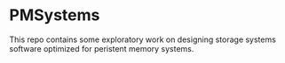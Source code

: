 # PMSystems

This repo contains some exploratory work on designing storage systems software optimized for peristent memory systems.
